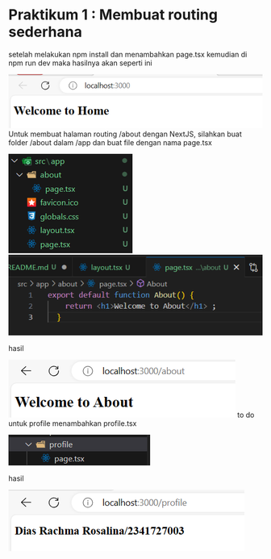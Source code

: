 # Praktikum 1 : Membuat routing sederhana
setelah melakukan npm install dan menambahkan page.tsx kemudian di npm run dev maka hasilnya akan seperti ini

![test](/routing-demo-main/1.Welcomehome.png)
Untuk membuat halaman routing /about dengan NextJS, silahkan buat folder /about dalam /app dan buat file dengan nama page.tsx

![test](/routing-demo-main/2.png)
![test](/routing-demo-main/3.png)

hasil

![test](/routing-demo-main/welcometoabout.png)
to do untuk profile menambahkan profile.tsx

![test](/routing-demo-main/tambahprofile.png)

hasil 

![test](/routing-demo-main/tambahpageprofile.png)

